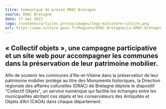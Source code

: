 ```yaml
---
titre: Communiqué de presse DRAC Bretagne
source: DRAC Bretagne
date: 17 mai 2023
logo: /contenus/articles_presse/images/logo-ministere-culture.png
url: https://www.culture.gouv.fr/Regions/DRAC-Bretagne/La-DRAC-Bretagne-invite-les-communes-d-Ille-et-Vilaine-a-recenser-leurs-objets-proteges-au-titre-des-Monuments-Historiques
---
```

## « Collectif objets », une campagne participative et un site web pour accompagner les communes dans la préservation de leur patrimoine mobilier.

Afin de soutenir les communes d’Ille-et-Vilaine dans la préservation de leur patrimoine mobilier protégé au titre des Monuments historiques, la Direction régionale des affaires culturelles (DRAC) de Bretagne déploie le dispositif "Collectif Objets", un service numérique qui facilite les échanges entre les municipalités abritant ces objets et les conservateurs des Antiquités et Objets d’Art (CAOA) dans chaque département.

